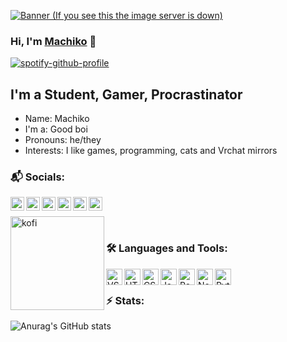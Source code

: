 [<img alt="Banner (If you see this the image server is down)" src="https://itzmachiko.tk/img/github/1600x534.png" />][website]
### Hi, I'm [Machiko][website] 👋 

[![spotify-github-profile](https://spotify-github-profile.vercel.app/api/view?uid=klvsw5iho7v4kb9ur6f8tmilc&cover_image=false&theme=default&bar_color_cover=true)](https://open.spotify.com/user/klvsw5iho7v4kb9ur6f8tmilc?si=ba5b5f23df0f46ea)
<br />
## I'm a Student, Gamer, Procrastinator

- Name: Machiko
- I'm a: Good boi
- Pronouns: he/they
- Interests: I like games, programming, cats and Vrchat mirrors


### 📬 Socials:

[<img align="left" alt="website" width="22px" src="https://itzmachiko.tk/img/github/link-32.png" />][website]
[<img align="left" alt="discord" width="22px" src="https://itzmachiko.tk/img/github/discord-32.png" />][discord]
[<img align="left" alt="witter" width="22px" src="https://itzmachiko.tk/img/github/twitter-32.png" />][twitter]
[<img align="left" alt="instgranm" width="22px" src="https://itzmachiko.tk/img/github/instagram-32.png" />][instagram]
[<img align="left" alt="twitch" width="22px" src="https://itzmachiko.tk/img/github/twitch-tv-32.png" />][twitch]
[<img align="left" alt="youtube" width="22px" src="https://itzmachiko.tk/img/github/youtube-32.png" />][youtube]
<br />

[<img align="left" alt="kofi" width="150px" src="https://uploads-ssl.webflow.com/5c14e387dab576fe667689cf/61e11d6ea0473a3528b575b4_Button-3-p-500.png" />](https://ko-fi.com/P5P57PJ2I)
<br />

### 🛠 Languages and Tools:

<img align="left" alt="VS Code" width="26px" src="https://itzmachiko.tk/img/github/vsc.png" />
<img align="left" alt="HTML5" width="26px" src="https://itzmachiko.tk/img/github/html.png" />
<img align="left" alt="CSS3" width="26px" src="https://itzmachiko.tk/img/github/css.png" />
<img align="left" alt="JavaScript" width="26px" src="https://itzmachiko.tk/img/github/js.png" />
<img align="left" alt="React" width="26px" src="https://itzmachiko.tk/img/github/react.png" />
<img align="left" alt="Node.js" width="26px" src="https://itzmachiko.tk/img/github/nodejs.png" />
<img align="left" alt="Python" width="26px" src="https://itzmachiko.tk/img/github/py.png" />

<br />


### ⚡ Stats:
![Anurag's GitHub stats](https://github-readme-stats.vercel.app/api?username=itzmachiko&theme=dracula&show_icons=true)

[website]: https://itzmachiko.tk/aindex.php?github
[twitter]: https://twitter.com/itzmachiko
[discord]: https://discord.com/users/698054542373421117
[instagram]: https://www.instagram.com/itzmachiko/
[twitch]: https://www.twitch.tv/itzmachiko
[youtube]: https://www.youtube.com/channel/UCj7HKlBxWg-HueW8R2Ghokw
[kofi]: https://ko-fi.com/P5P57PJ2I
